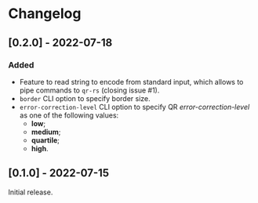 # Changelog

## [0.2.0] - 2022-07-18

### Added

- Feature to read string to encode from standard input, which allows to pipe
  commands to `qr-rs` (closing issue #1).
- `border` CLI option to specify border size.
- `error-correction-level` CLI option to specify QR *error-correction-level* as
  one of the following values:
  - **low**;
  - **medium**;
  - **quartile**;
  - **high**.

## [0.1.0] - 2022-07-15

Initial release.
